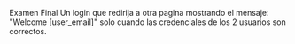 Examen Final
Un login que redirija a otra pagina  mostrando el mensaje: "Welcome [user_email]" solo cuando las credenciales de los 2 usuarios son correctos.